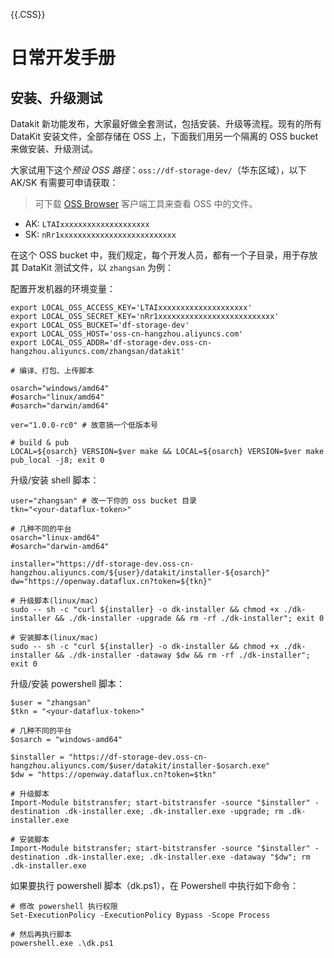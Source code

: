 {{.CSS}}

# 日常开发手册

## 安装、升级测试 

Datakit 新功能发布，大家最好做全套测试，包括安装、升级等流程。现有的所有 DataKit 安装文件，全部存储在 OSS 上，下面我们用另一个隔离的 OSS bucket 来做安装、升级测试。

大家试用下这个*预设 OSS 路径*：`oss://df-storage-dev/`（华东区域），以下 AK/SK 有需要可申请获取：

> 可下载 [OSS Browser](https://help.aliyun.com/document_detail/209974.htm?spm=a2c4g.11186623.2.4.2f643d3bbtPfN8#task-2065478) 客户端工具来查看 OSS 中的文件。

- AK: `LTAIxxxxxxxxxxxxxxxxxxxx`
- SK: `nRr1xxxxxxxxxxxxxxxxxxxxxxxxxx`

在这个 OSS bucket 中，我们规定，每个开发人员，都有一个子目录，用于存放其 DataKit 测试文件，以 `zhangsan` 为例：

配置开发机器的环境变量：

```shell
export LOCAL_OSS_ACCESS_KEY='LTAIxxxxxxxxxxxxxxxxxxxx'
export LOCAL_OSS_SECRET_KEY='nRr1xxxxxxxxxxxxxxxxxxxxxxxxxx'
export LOCAL_OSS_BUCKET='df-storage-dev'
export LOCAL_OSS_HOST='oss-cn-hangzhou.aliyuncs.com'
export LOCAL_OSS_ADDR='df-storage-dev.oss-cn-hangzhou.aliyuncs.com/zhangsan/datakit'

# 编译、打包、上传脚本

osarch="windows/amd64"
#osarch="linux/amd64"
#osarch="darwin/amd64"

ver="1.0.0-rc0" # 故意搞一个低版本号

# build & pub
LOCAL=${osarch} VERSION=$ver make && LOCAL=${osarch} VERSION=$ver make pub_local -j8; exit 0
```

升级/安装 shell 脚本：

```shell
user="zhangsan" # 改一下你的 oss bucket 目录
tkn="<your-dataflux-token>"

# 几种不同的平台
osarch="linux-amd64"
#osarch="darwin-amd64"

installer="https://df-storage-dev.oss-cn-hangzhou.aliyuncs.com/${user}/datakit/installer-${osarch}"
dw="https://openway.dataflux.cn?token=${tkn}"

# 升级脚本(linux/mac)
sudo -- sh -c "curl ${installer} -o dk-installer && chmod +x ./dk-installer && ./dk-installer -upgrade && rm -rf ./dk-installer"; exit 0

# 安装脚本(linux/mac)
sudo -- sh -c "curl ${installer} -o dk-installer && chmod +x ./dk-installer && ./dk-installer -dataway $dw && rm -rf ./dk-installer"; exit 0
```

升级/安装 powershell 脚本：

```shell
$user = "zhangsan"
$tkn = "<your-dataflux-token>"

# 几种不同的平台
$osarch = "windows-amd64"

$installer = "https://df-storage-dev.oss-cn-hangzhou.aliyuncs.com/$user/datakit/installer-$osarch.exe"
$dw = "https://openway.dataflux.cn?token=$tkn"

# 升级脚本
Import-Module bitstransfer; start-bitstransfer -source "$installer" -destination .dk-installer.exe; .dk-installer.exe -upgrade; rm .dk-installer.exe

# 安装脚本
Import-Module bitstransfer; start-bitstransfer -source "$installer" -destination .dk-installer.exe; .dk-installer.exe -dataway "$dw"; rm .dk-installer.exe
```

如果要执行 powershell 脚本（dk.ps1），在 Powershell 中执行如下命令：

```shell
# 修改 powershell 执行权限
Set-ExecutionPolicy -ExecutionPolicy Bypass -Scope Process

# 然后再执行脚本
powershell.exe .\dk.ps1
```
